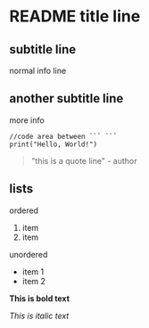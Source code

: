 # README title line

## subtitle line

normal info line

## another subtitle line

more info

```
//code area between ``` ```
print("Hello, World!")
```
> "this is a quote line" - author

## lists
 ordered

1. item 
2. item

 unordered

- item 1
- item 2

**This is bold text**

_This is italic text_


